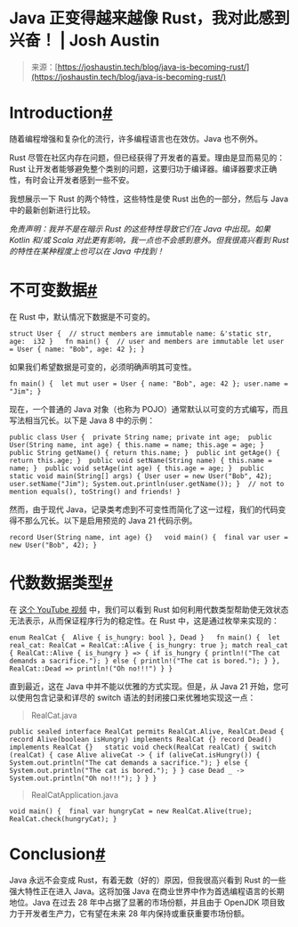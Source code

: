 <!--yml

category: 未分类

date: 2024-05-27 14:35:23

-->

# Java 正变得越来越像 Rust，我对此感到兴奋！ | Josh Austin

> 来源：[https://joshaustin.tech/blog/java-is-becoming-rust/](https://joshaustin.tech/blog/java-is-becoming-rust/)

# Introduction[#](#introduction)

随着编程增强和复杂化的流行，许多编程语言也在效仿。Java 也不例外。

Rust 尽管在社区内存在问题，但已经获得了开发者的喜爱。理由是显而易见的：Rust 让开发者能够避免整个类别的问题，这要归功于编译器。编译器要求正确性，有时会让开发者感到一些不安。

我想展示一下 Rust 的两个特性，这些特性是使 Rust 出色的一部分，然后与 Java 中的最新创新进行比较。

*免责声明：我并不是在暗示 Rust 的这些特性导致它们在 Java 中出现。如果 Kotlin 和/或 Scala 对此更有影响，我一点也不会感到意外。但我很高兴看到 Rust 的特性在某种程度上也可以在 Java 中找到！*

# 不可变数据[#](#immutable-data)

在 Rust 中，默认情况下数据是不可变的。

```
struct User {  // struct members are immutable name: &'static str, age:  i32 }   fn main() {  // user and members are immutable let user = User { name: "Bob", age: 42 }; } 
```

如果我们希望数据是可变的，必须明确声明其可变性。

```
fn main() {  let mut user = User { name: "Bob", age: 42 }; user.name = "Jim"; } 
```

现在，一个普通的 Java 对象（也称为 POJO）通常默认以可变的方式编写，而且写法相当冗长。以下是 Java 8 中的示例：

```
public class User {  private String name; private int age;  public User(String name, int age) { this.name = name; this.age = age; }  public String getName() { return this.name; }  public int getAge() { return this.age; }  public void setName(String name) { this.name = name; }  public void setAge(int age) { this.age = age; }  public static void main(String[] args) { User user = new User("Bob", 42); user.setName("Jim"); System.out.println(user.getName()); }  // not to mention equals(), toString() and friends! } 
```

然而，由于现代 Java，记录类考虑到不可变性而简化了这一过程，我们的代码变得不那么冗长。以下是启用预览的 Java 21 代码示例。

```
record User(String name, int age) {}   void main() {  final var user = new User("Bob", 42); } 
```

# 代数数据类型[#](#algebraic-data-types)

在 [这个 YouTube 视频](https://www.youtube.com/watch?v=z-0-bbc80JM) 中，我们可以看到 Rust 如何利用代数类型帮助使无效状态无法表示，从而保证程序行为的稳定性。在 Rust 中，这是通过枚举来实现的：

```
enum RealCat {  Alive { is_hungry: bool }, Dead }   fn main() {  let real_cat: RealCat = RealCat::Alive { is_hungry: true }; match real_cat { RealCat::Alive { is_hungry } => { if is_hungry { println!("The cat demands a sacrifice."); } else { println!("The cat is bored."); } }, RealCat::Dead => println!("Oh no!!!") } } 
```

直到最近，这在 Java 中并不能以优雅的方式实现。但是，从 Java 21 开始，您可以使用包含记录和详尽的 switch 语法的封闭接口来优雅地实现这一点：

> RealCat.java

```
public sealed interface RealCat permits RealCat.Alive, RealCat.Dead {   record Alive(boolean isHungry) implements RealCat {} record Dead() implements RealCat {}   static void check(RealCat realCat) { switch (realCat) { case Alive aliveCat -> { if (aliveCat.isHungry()) { System.out.println("The cat demands a sacrifice."); } else { System.out.println("The cat is bored."); } } case Dead _ -> System.out.println("Oh no!!!"); } } } 
```

> RealCatApplication.java

```
void main() {  final var hungryCat = new RealCat.Alive(true); RealCat.check(hungryCat); } 
```

# Conclusion[#](#conclusion)

Java 永远不会变成 Rust，有着无数（好的）原因，但我很高兴看到 Rust 的一些强大特性正在进入 Java。这将加强 Java 在商业世界中作为首选编程语言的长期地位。Java 在过去 28 年中占据了显著的市场份额，并且由于 OpenJDK 项目致力于开发者生产力，它有望在未来 28 年内保持或重获重要市场份额。
